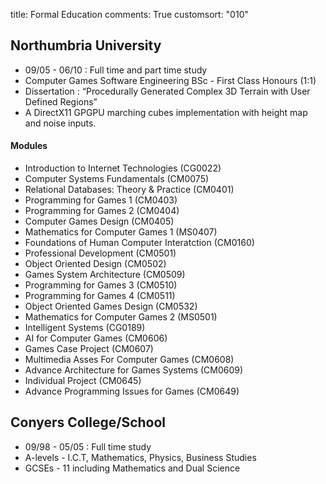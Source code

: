 title: Formal Education
comments: True
customsort: "010"

Northumbria University
-----------------------------------------------------------

* 09/05 - 06/10 : Full time and part time study
* Computer Games Software Engineering BSc - First Class Honours (1:1)
* Dissertation : “Procedurally Generated Complex 3D Terrain with User Defined Regions”
* A DirectX11 GPGPU marching cubes implementation with height map and noise inputs.


#### Modules

* Introduction to Internet Technologies (CG0022)
* Computer Systems Fundamentals (CM0075)
* Relational Databases: Theory & Practice (CM0401)
* Programming for Games 1 (CM0403)
* Programming for Games 2 (CM0404)
* Computer Games Design (CM0405)
* Mathematics for Computer Games 1 (MS0407)
* Foundations of Human Computer Interatction (CM0160)
* Professional Development (CM0501)
* Object Oriented Design (CM0502)
* Games System Architecture (CM0509)
* Programming for Games 3 (CM0510)
* Programming for Games 4 (CM0511)
* Object Oriented Games Design (CM0532)
* Mathematics for Computer Games 2 (MS0501)
* Intelligent Systems (CG0189)
* AI for Computer Games (CM0606)
* Games Case Project (CM0607)
* Multimedia Asses For Computer Games (CM0608)
* Advance Architecture for Games Systems (CM0609)
* Individual Project (CM0645)
* Advance Programming Issues for Games (CM0649)

Conyers College/School
-----------------------------------------------------------

* 09/98 - 05/05 : Full time study
* A-levels - I.C.T, Mathematics, Physics, Business Studies
* GCSEs - 11 including Mathematics and Dual Science


